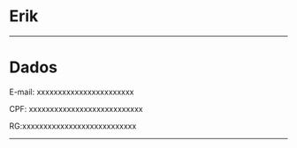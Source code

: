 # Erik

---

# Dados

  E-mail: xxxxxxxxxxxxxxxxxxxxxxx
 
  CPF: xxxxxxxxxxxxxxxxxxxxxxxxxxx
 
  RG:xxxxxxxxxxxxxxxxxxxxxxxxxxx
  
---


